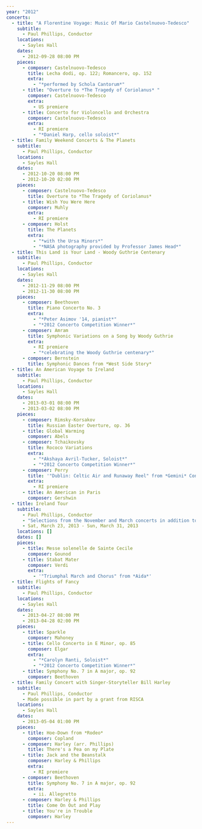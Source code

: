 ```yaml
---
year: "2012"
concerts:
  - title: "A Florentine Voyage: Music Of Mario Castelnuovo-Tedesco"
    subtitle:
      - Paul Phillips, Conductor
    locations:
      - Sayles Hall
    dates:
      - 2012-09-28 08:00 PM
    pieces:
      - composer: Castelnuovo-Tedesco
        title: Lecha dodi, op. 122; Romancero, op. 152
        extra:
          - "*performed by Schola Cantorum*"
      - title: "Overture to *The Tragedy of Coriolanus* "
        composer: Castelnuovo-Tedesco
        extra:
          - US premiere
      - title: Concerto for Violoncello and Orchestra
        composer: Castelnuovo-Tedesco
        extra:
          - RI premiere
          - "*Daniel Harp, cello soloist*"
  - title: Family Weekend Concerts & The Planets
    subtitle:
      - Paul Phillips, Conductor
    locations:
      - Sayles Hall
    dates:
      - 2012-10-20 08:00 PM
      - 2012-10-20 02:00 PM
    pieces:
      - composer: Castelnuovo-Tedesco
        title: Overture to *The Tragedy of Coriolanus*
      - title: Wish You Were Here
        composer: Muhly
        extra:
          - RI premiere
      - composer: Holst
        title: The Planets
        extra:
          - "*with the Ursa Minors*"
          - "*NASA photography provided by Professor James Head*"
  - title: This Land is Your Land - Woody Guthrie Centenary
    subtitle:
      - Paul Phillips, Conductor
    locations:
      - Sayles Hall
    dates:
      - 2012-11-29 08:00 PM
      - 2012-11-30 08:00 PM
    pieces:
      - composer: Beethoven
        title: Piano Concerto No. 3
        extra:
          - "*Peter Asimov '14, pianist*"
          - "*2012 Concerto Competition Winner*"
      - composer: Amram
        title: Symphonic Variations on a Song by Woody Guthrie
        extra:
          - RI premiere
          - "*celebrating the Woody Guthrie centenary*"
      - composer: Bernstein
        title: Symphonic Dances from *West Side Story*
  - title: An American Voyage to Ireland
    subtitle:
      - Paul Phillips, Conductor
    locations:
      - Sayles Hall
    dates:
      - 2013-03-01 08:00 PM
      - 2013-03-02 08:00 PM
    pieces:
      - composer: Rimsky-Korsakov
        title: Russian Easter Overture, op. 36
      - title: Global Warming
        composer: Abels
      - composer: Tchaikovsky
        title: Rococo Variations
        extra:
          - "*Akshaya Avril-Tucker, Soloist*"
          - "*2012 Concerto Competition Winner*"
      - composer: Perry
        title: '"Dublin: Celtic Air and Runaway Reel" from *Gemini* Concerto'
        extra:
          - RI premiere
      - title: An American in Paris
        composer: Gershwin
  - title: Ireland Tour
    subtitle:
      - Paul Phillips, Conductor
      - "Selections from the November and March concerts in addition to:"
      - Sat, March 23, 2013 - Sun, March 31, 2013
    locations: []
    dates: []
    pieces:
      - title: Messe solenelle de Sainte Cecile
        composer: Gounod
      - title: Stabat Mater
        composer: Verdi
        extra:
          - '"Triumphal March and Chorus" from *Aida*'
  - title: Flights of Fancy
    subtitle:
      - Paul Phillips, Conductor
    locations:
      - Sayles Hall
    dates:
      - 2013-04-27 08:00 PM
      - 2013-04-28 02:00 PM
    pieces:
      - title: Sparkle
        composer: Mahoney
      - title: Cello Concerto in E Minor, op. 85
        composer: Elgar
        extra:
          - "*Carolyn Ranti, Soloist*"
          - "*2012 Concerto Competition Winner*"
      - title: Symphony No. 7 in A major, op. 92
        composer: Beethoven
  - title: Family Concert with Singer-Storyteller Bill Harley
    subtitle:
      - Paul Phillips, Conductor
      - Made possible in part by a grant from RISCA
    locations:
      - Sayles Hall
    dates:
      - 2013-05-04 01:00 PM
    pieces:
      - title: Hoe-Down from *Rodeo*
        composer: Copland
      - composer: Harley (arr. Phillips)
        title: There's a Pea on my Plate
      - title: Jack and the Beanstalk
        composer: Harley & Phillips
        extra:
          - RI premiere
      - composer: Beethoven
        title: Symphony No. 7 in A major, op. 92
        extra:
          - ii. Allegretto
      - composer: Harley & Phillips
        title: Come On Out and Play
      - title: You're in Trouble
        composer: Harley
---
```

